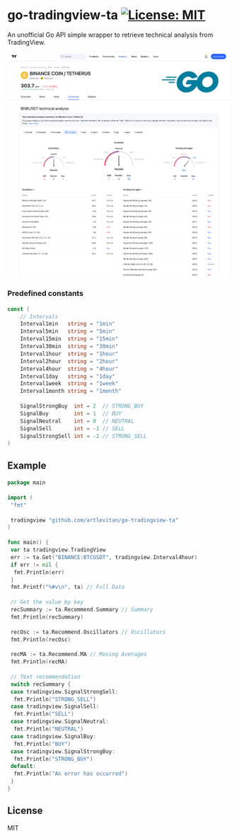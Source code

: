 # go-tradingview-ta [![License: MIT](https://img.shields.io/badge/License-MIT-yellow.svg)](https://opensource.org/licenses/MIT)

An unofficial Go API simple wrapper to retrieve technical analysis from TradingView.

<img src="/editor/images/promo.jpg" alt="Go TradingView" style="max-width:100%">

### Predefined constants

```go
const (
    // Intervals
    Interval1min   string = "1min"
    Interval5min   string = "5min"
    Interval15min  string = "15min"
    Interval30min  string = "30min"
    Interval1hour  string = "1hour"
    Interval2hour  string = "2hour"
    Interval4hour  string = "4hour"
    Interval1day   string = "1day"
    Interval1week  string = "1week"
    Interval1month string = "1month"

    SignalStrongBuy  int = 2  // STRONG_BUY
    SignalBuy        int = 1  // BUY
    SignalNeutral    int = 0  // NEUTRAL
    SignalSell       int = -1 // SELL
    SignalStrongSell int = -2 // STRONG_SELL
)

```

## Example

```go
package main

import (
 "fmt"

 tradingview "github.com/artlevitan/go-tradingview-ta"
)

func main() {
 var ta tradingview.TradingView
 err := ta.Get("BINANCE:BTCUSDT", tradingview.Interval4hour)
 if err != nil {
  fmt.Println(err)
 }
 fmt.Printf("%#v\n", ta) // Full Data

 // Get the value by key
 recSummary := ta.Recommend.Summary // Summary
 fmt.Println(recSummary)

 recOsc := ta.Recommend.Oscillators // Oscillators
 fmt.Println(recOsc)

 recMA := ta.Recommend.MA // Moving Averages
 fmt.Println(recMA)

 // Text recommendation
 switch recSummary {
 case tradingview.SignalStrongSell:
  fmt.Println("STRONG_SELL")
 case tradingview.SignalSell:
  fmt.Println("SELL")
 case tradingview.SignalNeutral:
  fmt.Println("NEUTRAL")
 case tradingview.SignalBuy:
  fmt.Println("BUY")
 case tradingview.SignalStrongBuy:
  fmt.Println("STRONG_BUY")
 default:
  fmt.Println("An error has occurred")
 }
}

```

## License

MIT
